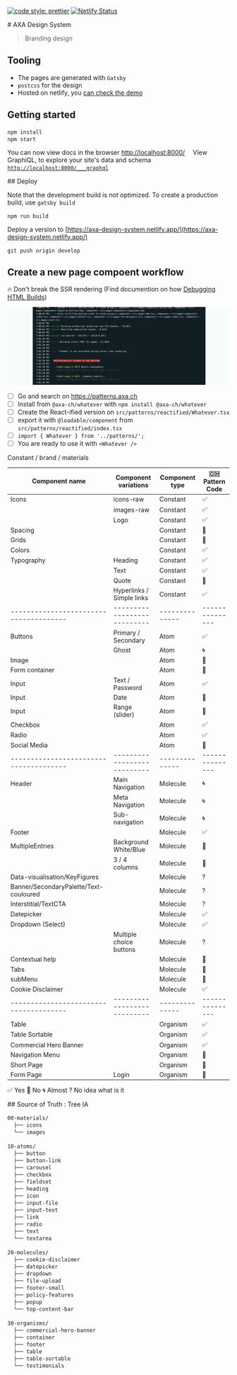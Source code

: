 [![code style: prettier](https://img.shields.io/badge/code_style-prettier-ff69b4.svg?style=flat-square)](https://github.com/prettier/prettier)
[![Netlify Status](https://api.netlify.com/api/v1/badges/acef601f-d186-458f-8e2e-787ce585bc4a/deploy-status)](https://app.netlify.com/sites/axa-design-system/deploys)

# AXA Design System

> Branding design

## Tooling

- The pages are generated with `Gatsby`
- `postcss` for the design
- Hosted on netlify, you [can check the demo](https://axa-design-system.netlify.app/)

## Getting started

```console
npm install
npm start
```

You can now view docs in the browser [http://localhost:8000/](http://localhost:8000/)
⠀
View GraphiQL, to explore your site's data and schema [`http://localhost:8000/___graphql`](http://localhost:8000/___graphql)

## Deploy

Note that the development build is not optimized.
To create a production build, use `gatsby build`

```
npm run build
```

Deploy a version to [https://axa-design-system.netlify.app/](https://axa-design-system.netlify.app/)

```console
git push origin develop
```

## Create a new page compoent workflow

🔥 Don't break the SSR rendering (Find documention on how [Debugging HTML Builds](https://www.gatsbyjs.org/docs/debugging-html-builds/))

![](static/ssr-windows-not-defined.png)

- [ ] Go and search on https://patterns.axa.ch
- [ ] Install from `@axa-ch/whatever` with `npm install @axa-ch/whatever`
- [ ] Create the React-ified version on `src/patterns/reactified/Whatever.tsx`
- [ ] export it with `@loadable/component` from `src/patterns/reactified/index.tsx`
- [ ] `import { Whatever } from '../patterns/';`
- [ ] You are ready to use it with `<Whatever />`

Constant / brand / materials

| Component name                         | Component variations        | Component type | 🇨🇭 Pattern Code |
| -------------------------------------- | --------------------------- | -------------- | --------------- |
| Icons                                  | icons-raw                   | Constant       | ✅              |
|                                        | images-raw                  | Constant       | ✅              |
|                                        | Logo                        | Constant       | ✅              |
| Spacing                                |                             | Constant       | 🔴              |
| Grids                                  |                             | Constant       | 🔴              |
| Colors                                 |                             | Constant       | ✅              |
| Typography                             | Heading                     | Constant       | ✅              |
|                                        | Text                        | Constant       | ✅              |
|                                        | Quote                       | Constant       | 🔴              |
|                                        | Hyperlinks / Simple links   | Constant       | ✅              |
| -------------------------------------- | --------------------------- | -------------- | --------------- |
| Buttons                                | Primary / Secondary         | Atom           | ✅              |
|                                        | Ghost                       | Atom           | 🌀              |
| Image                                  |                             | Atom           | 🔴              |
| Form container                         |                             | Atom           | 🔴              |
| Input                                  | Text / Password             | Atom           | ✅              |
| Input                                  | Date                        | Atom           | 🔴              |
| Input                                  | Range (slider)              | Atom           | 🔴              |
| Checkbox                               |                             | Atom           | ✅              |
| Radio                                  |                             | Atom           | ✅              |
| Social Media                           |                             | Atom           | 🔴              |
| -------------------------------------- | --------------------------- | -------------- | --------------- |
| Header                                 | Main Navigation             | Molecule       | 🌀              |
|                                        | Meta Navigation             | Molecule       | 🌀              |
|                                        | Sub-navigation              | Molecule       | 🌀              |
| Footer                                 |                             | Molecule       | ✅              |
| MultipleEntries                        | Background White/Blue       | Molecule       | 🔴              |
|                                        | 3 / 4 columns               | Molecule       | 🔴              |
| Data-visualisation/KeyFigures          |                             | Molecule       | ?               |
| Banner/SecondaryPalette/Text-couloured |                             | Molecule       | ?               |
| Interstitial/TextCTA                   |                             | Molecule       | ?               |
| Datepicker                             |                             | Molecule       | ✅              |
| Dropdown (Select)                      |                             | Molecule       | ✅              |
|                                        | Multiple choice buttons     | Molecule       | ?               |
| Contextual help                        |                             | Molecule       | 🔴              |
| Tabs                                   |                             | Molecule       | 🔴              |
| subMenu                                |                             | Molecule       | 🔴              |
| Cookie Disclaimer                      |                             | Molecule       | ✅              |
| -------------------------------------- | --------------------------- | -------------- | --------------- |
| Table                                  |                             | Organism       | ✅              |
| Table Sortable                         |                             | Organism       | ✅              |
| Commercial Hero Banner                 |                             | Organism       | ✅              |
| Navigation Menu                        |                             | Organism       | 🔴              |
| Short Page                             |                             | Organism       | 🔴              |
| Form Page                              | Login                       | Organism       | 🔴              |

✅ Yes
🔴 No
🌀 Almost
? No idea what is it

## Source of Truth : Tree IA

```
00-materials/
  ├── icons
  └── images

10-atoms/
  ├── button
  ├── button-link
  ├── carousel
  ├── checkbox
  ├── fieldset
  ├── heading
  ├── icon
  ├── input-file
  ├── input-text
  ├── link
  ├── radio
  ├── text
  └── textarea

20-molecules/
  ├── cookie-disclaimer
  ├── datepicker
  ├── dropdown
  ├── file-upload
  ├── footer-small
  ├── policy-features
  ├── popup
  └── top-content-bar

30-organisms/
  ├── commercial-hero-banner
  ├── container
  ├── footer
  ├── table
  ├── table-sortable
  └── testimonials
```
